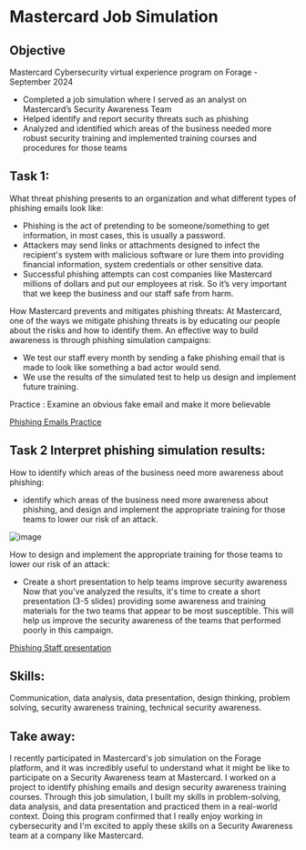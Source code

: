 # Mastercard Job Simulation

## Objective

Mastercard Cybersecurity virtual experience program on Forage - September 2024

 * Completed a job simulation where I served as an analyst on Mastercard’s
   Security Awareness Team 
 * Helped identify and report security threats such as phishing 
 * Analyzed and identified which areas of the business needed more robust
   security training and implemented training courses and procedures for those
   teams

## Task 1:

What threat phishing presents to an organization and what different types of phishing emails look like:
* Phishing is the act of pretending to be someone/something to get information, in most cases, this is usually a password.
* Attackers may send links or attachments designed to infect the recipient's system with malicious software or lure them into providing financial information, system credentials or other sensitive data.
* Successful phishing attempts can cost companies like Mastercard millions of dollars and put our employees at risk. So it’s very important that we keep the business and our staff safe from harm.

How Mastercard prevents and mitigates phishing threats:
At Mastercard, one of the ways we mitigate phishing threats is by educating our people about the risks and how to identify them. An effective way to build awareness is through phishing simulation campaigns:

* We test our staff every month by sending a fake phishing email that is made to look like something a bad actor would send.
* We use the results of the simulated test to help us design and implement future training.

Practice :
Examine an obvious fake email and make it more believable 

<a href="https://github.com/Matteobarcelona/Mastercard-Project/blob/main/phishing%20emails.pdf" target="_blank">Phishing Emails Practice</a>



## Task 2 Interpret phishing simulation results: 

How to identify which areas of the business need more awareness about phishing:
* identify which areas of the business need more awareness about phishing, and design and implement the appropriate training for those teams to lower our risk of an attack.

![image](https://github.com/user-attachments/assets/b3ffa56b-151d-42e7-9205-0271c04ff832)

How to design and implement the appropriate training for those teams to lower our risk of an attack:
* Create a short presentation to help teams improve security awareness 
Now that you've analyzed the results, it's time to create a short presentation (3-5 slides) providing some awareness and training materials for the two teams that appear to be most susceptible. This will help us improve the security awareness of the teams that performed poorly in this campaign.

<a href="https://github.com/Matteobarcelona/Mastercard-Project/blob/main/phishing%20security%20awareness.pptx" target="_blank">Phishing Staff presentation</a>

## Skills:

Communication, data analysis, data presentation, design thinking, problem solving, security awareness training, technical security awareness. 

## Take away:

I recently participated in Mastercard's job simulation on the Forage platform, and it was incredibly useful to understand what it might be like to participate on a Security Awareness team at Mastercard.
I worked on a project to identify phishing emails and design security awareness training courses. Through this job simulation, I built my skills in problem-solving, data analysis, and data presentation and practiced them in a real-world context.
Doing this program confirmed that I really enjoy working in cybersecurity and I'm excited to apply these skills on a Security Awareness team at a company like Mastercard.
